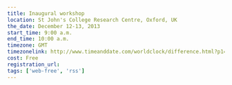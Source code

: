 ```yaml
---
title: Inaugural workshop
location: St John's College Research Centre, Oxford, UK
the_date: December 12-13, 2013
start_time: 9:00 a.m.
end_time: 10:00 a.m.
timezone: GMT
timezonelink: http://www.timeanddate.com/worldclock/difference.html?p1=75
cost: Free
registration_url: 
tags: ['web-free', 'rss']
---
```


